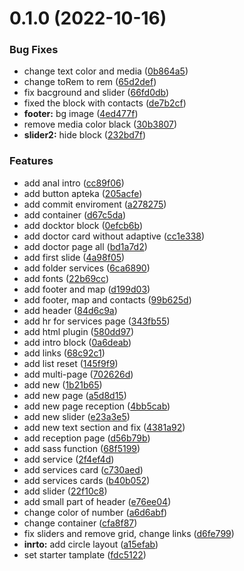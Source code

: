 # 0.1.0 (2022-10-16)


### Bug Fixes

* change text color and media ([0b864a5](https://github.com/slytry/boilerplate.vanilla.vite/commit/0b864a52cc4b7d148d2b450c7515f7a0f5e864c3))
* change toRem to rem ([65d2def](https://github.com/slytry/boilerplate.vanilla.vite/commit/65d2defe81ae83f7919a1bbd1e8fcb417d6e1f53))
* fix bacground and slider ([66fd0db](https://github.com/slytry/boilerplate.vanilla.vite/commit/66fd0dbbaf8f8283aaabf93e432cf71b468ae112))
* fixed the block with contacts ([de7b2cf](https://github.com/slytry/boilerplate.vanilla.vite/commit/de7b2cf6a670876b4c8698ae5552c1a8835d9158))
* **footer:** bg image ([4ed477f](https://github.com/slytry/boilerplate.vanilla.vite/commit/4ed477f8f095d75a0d121f8043c9a5de774e4db2))
* remove media color black ([30b3807](https://github.com/slytry/boilerplate.vanilla.vite/commit/30b38071d6cacf4a66239bbe714594dea34bb245))
* **slider2:** hide block ([232bd7f](https://github.com/slytry/boilerplate.vanilla.vite/commit/232bd7fe9656745198c5f9b9388dbf61956177b4))


### Features

* add anal intro ([cc89f06](https://github.com/slytry/boilerplate.vanilla.vite/commit/cc89f06ee2420f1520252d35277151f087de1d79))
* add button apteka ([205acfe](https://github.com/slytry/boilerplate.vanilla.vite/commit/205acfe4df9d439b2e07d3a83bcbe9242e8290d7))
* add commit enviroment ([a278275](https://github.com/slytry/boilerplate.vanilla.vite/commit/a2782755891342fb7915ad5c461682079efd2c2e))
* add container ([d67c5da](https://github.com/slytry/boilerplate.vanilla.vite/commit/d67c5da9207adfe79599f46dd0f27e78162d8eb9))
* add docktor block ([0efcb6b](https://github.com/slytry/boilerplate.vanilla.vite/commit/0efcb6b2048a0a24b709872d1e715be9820164fd))
* add doctor card without adaptive ([cc1e338](https://github.com/slytry/boilerplate.vanilla.vite/commit/cc1e3383efda9267f6892e905f59c0479ff864d8))
* add doctor page all ([bd1a7d2](https://github.com/slytry/boilerplate.vanilla.vite/commit/bd1a7d2c44594526c4f7ccee814e9ae17a60cb60))
* add first slide ([4a98f05](https://github.com/slytry/boilerplate.vanilla.vite/commit/4a98f05d6f28d280ae575752de2d54868761c779))
* add folder services ([6ca6890](https://github.com/slytry/boilerplate.vanilla.vite/commit/6ca68909e879ff134724c52c6030f7a4fa719881))
* add fonts ([22b69cc](https://github.com/slytry/boilerplate.vanilla.vite/commit/22b69cc2d055085f435795f0c5e915a829734638))
* add footer and map ([d199d03](https://github.com/slytry/boilerplate.vanilla.vite/commit/d199d038ebc95cd8e3877ad431f82bfde5128af7))
* add footer, map and contacts ([99b625d](https://github.com/slytry/boilerplate.vanilla.vite/commit/99b625d11256cfbb6a7940b3f05d97219e973813))
* add header ([84d6c9a](https://github.com/slytry/boilerplate.vanilla.vite/commit/84d6c9ad45ac4247c623447e4ecfa9cabfdc811a))
* add hr for services page ([343fb55](https://github.com/slytry/boilerplate.vanilla.vite/commit/343fb551940c66a6d3cc9f4d0febad1f386ccd91))
* add html plugin ([580dd97](https://github.com/slytry/boilerplate.vanilla.vite/commit/580dd97580c08c6c7fe5814b79f640379930832f))
* add intro block ([0a6deab](https://github.com/slytry/boilerplate.vanilla.vite/commit/0a6deab401defe32ef2ceac6636fde2b0f45fa7f))
* add links ([68c92c1](https://github.com/slytry/boilerplate.vanilla.vite/commit/68c92c186227c7213ac0593fc97bbdfd2cdc478f))
* add list reset ([145f9f9](https://github.com/slytry/boilerplate.vanilla.vite/commit/145f9f98c1146660a4534de6f427c9f3db314f97))
* add multi-page ([702626d](https://github.com/slytry/boilerplate.vanilla.vite/commit/702626da7d4ff614e26c7dad133bab9b5fad6cd3))
* add new ([1b21b65](https://github.com/slytry/boilerplate.vanilla.vite/commit/1b21b65208a90bee8512bc9406b3f750c2589f60))
* add new page ([a5d8d15](https://github.com/slytry/boilerplate.vanilla.vite/commit/a5d8d15909ff7d49421fa5c68fcb850ce7cf0846))
* add new page reception ([4bb5cab](https://github.com/slytry/boilerplate.vanilla.vite/commit/4bb5cab16f8c1e4b9aeef564748172569f53abd4))
* add new slider ([e23a3e5](https://github.com/slytry/boilerplate.vanilla.vite/commit/e23a3e55a439ca479b431c5f379991617ab270af))
* add new text section and fix ([4381a92](https://github.com/slytry/boilerplate.vanilla.vite/commit/4381a920cde36f30d8aaf3bd36f2d2e1c9414d58))
* add reception page ([d56b79b](https://github.com/slytry/boilerplate.vanilla.vite/commit/d56b79bf5616ef78b1f073394b69b8f4aa31ffd5))
* add sass function ([68f5199](https://github.com/slytry/boilerplate.vanilla.vite/commit/68f5199a6747fb96993351f34574827d346b0499))
* add service ([2f4ef4d](https://github.com/slytry/boilerplate.vanilla.vite/commit/2f4ef4dacd0bbf00ef740ac961a63862a40637b9))
* add services card ([c730aed](https://github.com/slytry/boilerplate.vanilla.vite/commit/c730aedc8cb87761e0d71368bc854f66ee3d0bac))
* add services cards ([b40b052](https://github.com/slytry/boilerplate.vanilla.vite/commit/b40b052e82a987523b356b287fb9736cc93fa984))
* add slider ([22f10c8](https://github.com/slytry/boilerplate.vanilla.vite/commit/22f10c85faf7e6173bab4d439a12174384f1693c))
* add small part of header ([e76ee04](https://github.com/slytry/boilerplate.vanilla.vite/commit/e76ee044ef6ac59049cc85734f46497391ea705e))
* change color of number ([a6d6abf](https://github.com/slytry/boilerplate.vanilla.vite/commit/a6d6abf3073e9024b222ad35b7507ea6c0a89cbe))
* change container ([cfa8f87](https://github.com/slytry/boilerplate.vanilla.vite/commit/cfa8f87ce036b14943b318e2fa90ca38b191f156))
* fix sliders and remove grid, change links ([d6fe799](https://github.com/slytry/boilerplate.vanilla.vite/commit/d6fe799e02cb668cab386892619e50b764dca921))
* **inrto:** add circle layout ([a15efab](https://github.com/slytry/boilerplate.vanilla.vite/commit/a15efab3c8d0f465944127f0f2517ff84fa808a7))
* set starter tamplate ([fdc5122](https://github.com/slytry/boilerplate.vanilla.vite/commit/fdc5122d5a4c24b0aed75558595641312bdeee17))



